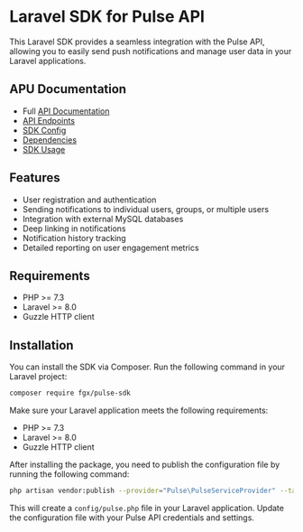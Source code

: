 # Laravel SDK for Pulse API

This Laravel SDK provides a seamless integration with the Pulse API, allowing you to easily send push notifications and manage user data in your Laravel applications.

## APU Documentation

- Full [API Documentation](./docs/api.md)
- [API Endpoints](./docs/apiEndpoints.md) 
- [SDK Config](./docs/config.md)
- [Dependencies](./docs/dependencies.md)
- [SDK Usage](./docs/usage.md)

## Features

- User registration and authentication
- Sending notifications to individual users, groups, or multiple users
- Integration with external MySQL databases
- Deep linking in notifications
- Notification history tracking
- Detailed reporting on user engagement metrics

## Requirements

- PHP >= 7.3
- Laravel >= 8.0
- Guzzle HTTP client

## Installation

You can install the SDK via Composer. Run the following command in your Laravel project:

```bash
composer require fgx/pulse-sdk
```

Make sure your Laravel application meets the following requirements:

- PHP >= 7.3
- Laravel >= 8.0
- Guzzle HTTP client
  
After installing the package, you need to publish the configuration file by running the following command:

```sh
php artisan vendor:publish --provider="Pulse\PulseServiceProvider" --tag="config"
```

This will create a `config/pulse.php` file in your Laravel application. Update the configuration file with your Pulse API credentials and settings.